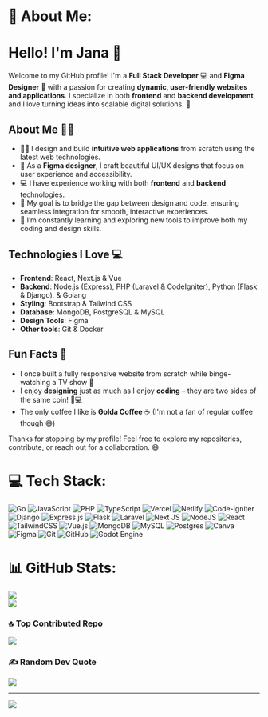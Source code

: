 # 💫 About Me:
# Hello! I'm Jana 👋

Welcome to my GitHub profile! I'm a **Full Stack Developer** 💻 and **Figma Designer** 🎨 with a passion for creating **dynamic, user-friendly websites and applications**. I specialize in both **frontend** and **backend development**, and I love turning ideas into scalable digital solutions. 🚀

## About Me 🧑‍💻
- 👩‍💻 I design and build **intuitive web applications** from scratch using the latest web technologies.
- 🎨 As a **Figma designer**, I craft beautiful UI/UX designs that focus on user experience and accessibility.
- 💻 I have experience working with both **frontend** and **backend** technologies.
- 🚀 My goal is to bridge the gap between design and code, ensuring seamless integration for smooth, interactive experiences.
- 🌱 I’m constantly learning and exploring new tools to improve both my coding and design skills.

## Technologies I Love 💻
- **Frontend**: React, Next.js & Vue
- **Backend**: Node.js (Express), PHP (Laravel & CodeIgniter), Python (Flask & Django), & Golang
- **Styling**: Bootstrap & Tailwind CSS
- **Database**: MongoDB, PostgreSQL & MySQL
- **Design Tools**: Figma
- **Other tools**: Git & Docker

## Fun Facts 🎉
- I once built a fully responsive website from scratch while binge-watching a TV show 🍿
- I enjoy **designing** just as much as I enjoy **coding** – they are two sides of the same coin! 🎨💻
- The only coffee I like is **Golda Coffee** ☕ (I'm not a fan of regular coffee though 😅)

Thanks for stopping by my profile! Feel free to explore my repositories, contribute, or reach out for a collaboration. 😄

# 💻 Tech Stack:
![Go](https://img.shields.io/badge/go-%2300ADD8.svg?style=for-the-badge&logo=go&logoColor=white) ![JavaScript](https://img.shields.io/badge/javascript-%23323330.svg?style=for-the-badge&logo=javascript&logoColor=%23F7DF1E) ![PHP](https://img.shields.io/badge/php-%23777BB4.svg?style=for-the-badge&logo=php&logoColor=white) ![TypeScript](https://img.shields.io/badge/typescript-%23007ACC.svg?style=for-the-badge&logo=typescript&logoColor=white) ![Vercel](https://img.shields.io/badge/vercel-%23000000.svg?style=for-the-badge&logo=vercel&logoColor=white) ![Netlify](https://img.shields.io/badge/netlify-%23000000.svg?style=for-the-badge&logo=netlify&logoColor=#00C7B7) ![Code-Igniter](https://img.shields.io/badge/CodeIgniter-%23EF4223.svg?style=for-the-badge&logo=codeIgniter&logoColor=white) ![Django](https://img.shields.io/badge/django-%23092E20.svg?style=for-the-badge&logo=django&logoColor=white) ![Express.js](https://img.shields.io/badge/express.js-%23404d59.svg?style=for-the-badge&logo=express&logoColor=%2361DAFB) ![Flask](https://img.shields.io/badge/flask-%23000.svg?style=for-the-badge&logo=flask&logoColor=white) ![Laravel](https://img.shields.io/badge/laravel-%23FF2D20.svg?style=for-the-badge&logo=laravel&logoColor=white) ![Next JS](https://img.shields.io/badge/Next-black?style=for-the-badge&logo=next.js&logoColor=white) ![NodeJS](https://img.shields.io/badge/node.js-6DA55F?style=for-the-badge&logo=node.js&logoColor=white) ![React](https://img.shields.io/badge/react-%2320232a.svg?style=for-the-badge&logo=react&logoColor=%2361DAFB) ![TailwindCSS](https://img.shields.io/badge/tailwindcss-%2338B2AC.svg?style=for-the-badge&logo=tailwind-css&logoColor=white) ![Vue.js](https://img.shields.io/badge/vue.js-%2335495e.svg?style=for-the-badge&logo=vuedotjs&logoColor=%234FC08D) ![MongoDB](https://img.shields.io/badge/MongoDB-%234ea94b.svg?style=for-the-badge&logo=mongodb&logoColor=white) ![MySQL](https://img.shields.io/badge/mysql-4479A1.svg?style=for-the-badge&logo=mysql&logoColor=white) ![Postgres](https://img.shields.io/badge/postgres-%23316192.svg?style=for-the-badge&logo=postgresql&logoColor=white) ![Canva](https://img.shields.io/badge/Canva-%2300C4CC.svg?style=for-the-badge&logo=Canva&logoColor=white) ![Figma](https://img.shields.io/badge/figma-%23F24E1E.svg?style=for-the-badge&logo=figma&logoColor=white) ![Git](https://img.shields.io/badge/git-%23F05033.svg?style=for-the-badge&logo=git&logoColor=white) ![GitHub](https://img.shields.io/badge/github-%23121011.svg?style=for-the-badge&logo=github&logoColor=white) ![Godot Engine](https://img.shields.io/badge/GODOT-%23FFFFFF.svg?style=for-the-badge&logo=godot-engine)
# 📊 GitHub Stats:
![](https://github-readme-streak-stats.herokuapp.com/?user=jasen-devvv&theme=codeSTACKr&hide_border=false)<br/>
![](https://github-readme-stats.vercel.app/api/top-langs/?username=jasen-devvv&theme=codeSTACKr&hide_border=false&include_all_commits=false&count_private=false&layout=compact)

### 🔝 Top Contributed Repo
![](https://github-contributor-stats.vercel.app/api?username=jasen-devvv&limit=5&theme=codeSTACKr&combine_all_yearly_contributions=true)

### ✍️ Random Dev Quote
![](https://quotes-github-readme.vercel.app/api?type=horizontal&theme=dark)

---
[![](https://visitcount.itsvg.in/api?id=jasen-devvv&icon=0&color=0)](https://visitcount.itsvg.in)

<!-- Proudly created with GPRM ( https://gprm.itsvg.in ) -->
